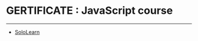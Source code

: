 # GERTIFICATE : JavaScript course
--------------
- [SoloLearn](https://www.sololearn.com/Certificate1024-20277483/pdf/)
